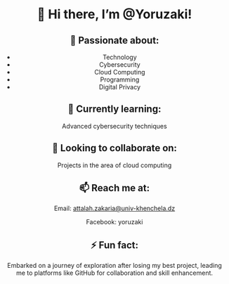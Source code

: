 <div align="center">

# 👋 Hi there, I’m @Yoruzaki!

## 👀 **Passionate about:**
- Technology
- Cybersecurity
- Cloud Computing
- Programming
- Digital Privacy

## 🌱 **Currently learning:**
Advanced cybersecurity techniques

## 💞️ **Looking to collaborate on:**
Projects in the area of cloud computing

## 📫 **Reach me at:**
Email:  attalah.zakaria@univ-khenchela.dz

Facebook: yoruzaki


## ⚡ **Fun fact:**
Embarked on a journey of exploration after losing my best project, leading me to platforms like GitHub for collaboration and skill enhancement.

</div>
